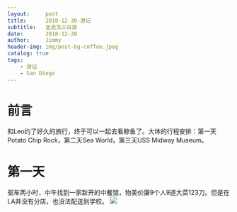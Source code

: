 ```yaml
---
layout:     post
title:      2018-12-30-游记
subtitle:   圣迭戈三日游
date:       2018-12-30
author:     Jimmy
header-img: img/post-bg-coffee.jpeg
catalog: true
tags:
    - 游记
    - San Diego
---
```

# 前言
和Leo约了好久的旅行，终于可以一起去看鲸鱼了。大体的行程安排：第一天Potato Chip Rock，第二天Sea World，第三天USS Midway Museum。

# 第一天
驱车两小时，中午找到一家新开的中餐馆，物美价廉9个人9道大菜123刀。但是在LA并没有分店，也没法配送到学校。
![](https://500px.com/photo/288496045/dish-by-ruoyu-peng)

